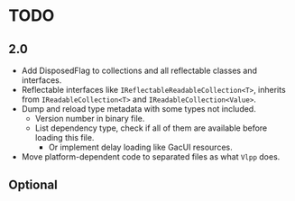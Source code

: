# TODO

## 2.0

- Add DisposedFlag to collections and all reflectable classes and interfaces.
- Reflectable interfaces like `IReflectableReadableCollection<T>`, inherits from `IReadableCollection<T>` and `IReadableCollection<Value>`.
- Dump and reload type metadata with some types not included.
  - Version number in binary file.
  - List dependency type, check if all of them are available before loading this file.
    - Or implement delay loading like GacUI resources.
- Move platform-dependent code to separated files as what `Vlpp` does.

## Optional
